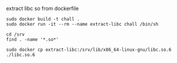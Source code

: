 extract libc so from dockerfile
```
sudo docker build -t chall .
sudo docker run -it --rm --name extract-libc chall /bin/sh

cd /srv
find . -name '*.so*'

sudo docker cp extract-libc:/srv/lib/x86_64-linux-gnu/libc.so.6 ./libc.so.6

```